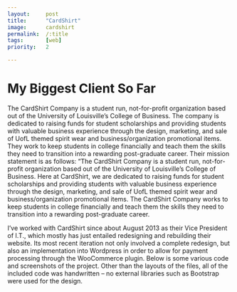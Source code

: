 ```yaml
---
layout:		post
title:		"CardShirt"
image:		cardshirt
permalink:	/:title
tags:		[web]
priority:	2

---
```

# My Biggest Client So Far

The CardShirt Company is a student run, not-for-profit organization based out of the University of Louisville’s College of Business. The company is dedicated to raising funds for student scholarships and providing students with valuable business experience through the design, marketing, and sale of UofL themed spirit wear and business/organization promotional items. They work to keep students in college financially and teach them the skills they need to transition into a rewarding post-graduate career. Their mission statement is as follows: “The CardShirt Company is a student run, not-for-profit organization based out of the University of Louisville’s College of Business. Here at CardShirt, we are dedicated to raising funds for student scholarships and providing students with valuable business experience through the design, marketing, and sale of UofL themed spirit wear and business/organization promotional items. The CardShirt Company works to keep students in college financially and teach them the skills they need to transition into a rewarding post-graduate career.

I’ve worked with CardShirt since about August 2013 as their Vice President of I.T., which mostly has just entailed redesigning and rebuilding their website. Its most recent iteration not only involved a complete redesign, but also an implementation into Wordpress in order to allow for payment processing through the WooCommerce plugin. Below is some various code and screenshots of the project. Other than the layouts of the files, all of the included code was handwritten – no external libraries such as Bootstrap were used for the design.
